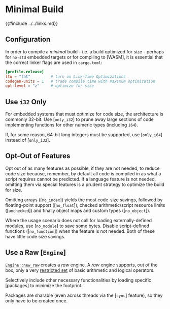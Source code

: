 Minimal Build
=============

{{#include ../../links.md}}

Configuration
-------------

In order to compile a _minimal_ build - i.e. a build optimized for size - perhaps for `no-std` embedded targets or for
compiling to [WASM], it is essential that the correct linker flags are used in `cargo.toml`:

```toml
[profile.release]
lto = "fat"         # turn on Link-Time Optimizations
codegen-units = 1   # trade compile time with maximum optimization
opt-level = "z"     # optimize for size
```


Use `i32` Only
--------------

For embedded systems that must optimize for code size, the architecture is commonly 32-bit.
Use [`only_i32`] to prune away large sections of code implementing functions for other numeric types
(including `i64`).

If, for some reason, 64-bit long integers must be supported, use [`only_i64`] instead of [`only_i32`].


Opt-Out of Features
------------------

Opt out of as many features as possible, if they are not needed, to reduce code size because, remember, by default
all code is compiled in as what a script requires cannot be predicted. If a language feature is not needed,
omitting them via special features is a prudent strategy to optimize the build for size.

Omitting arrays ([`no_index`]) yields the most code-size savings, followed by floating-point support
([`no_float`]), checked arithmetic/script resource limits ([`unchecked`]) and finally object maps and custom types ([`no_object`]).

Where the usage scenario does not call for loading externally-defined modules, use [`no_module`] to save some bytes.
Disable script-defined functions ([`no_function`]) when the feature is not needed.
Both of these have little code size savings.


Use a Raw [`Engine`]
-------------------

[`Engine::new_raw`](#raw-engine) creates a _raw_ engine.
A _raw_ engine supports, out of the box, only a very [restricted set]({{rootUrl}}/engine/raw.md#built-in-operators)
of basic arithmetic and logical operators.

Selectively include other necessary functionalities by loading specific [packages] to minimize the footprint.

Packages are sharable (even across threads via the [`sync`] feature), so they only have to be created once.
